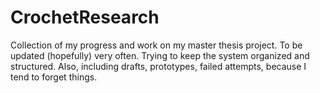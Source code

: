 # CrochetResearch

Collection of my progress and work on my master thesis project. To be updated (hopefully) very often. Trying to keep the system organized and structured. Also, including drafts, prototypes, failed attempts, because I tend to forget things.
